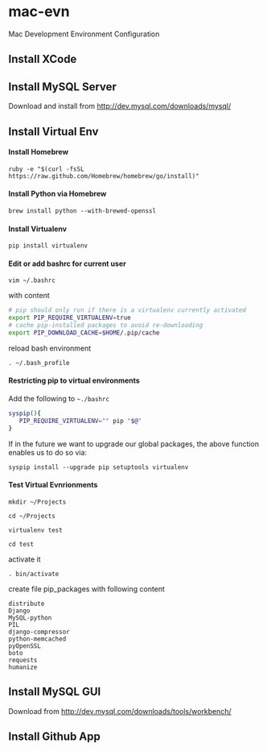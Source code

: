 mac-evn
=======

Mac Development Environment Configuration

## Install XCode

## Install MySQL Server
Download and install from http://dev.mysql.com/downloads/mysql/

## Install Virtual Env

#### Install Homebrew
```
ruby -e "$(curl -fsSL https://raw.github.com/Homebrew/homebrew/go/install)"
```

#### Install Python via Homebrew
```
brew install python --with-brewed-openssl
```

#### Install Virtualenv
```
pip install virtualenv
```

#### Edit or add bashrc for current user
```
vim ~/.bashrc
```

with content
```bash
# pip should only run if there is a virtualenv currently activated
export PIP_REQUIRE_VIRTUALENV=true
# cache pip-installed packages to avoid re-downloading
export PIP_DOWNLOAD_CACHE=$HOME/.pip/cache
```

reload bash environment
```
. ~/.bash_profile
```

#### Restricting pip to virtual environments

Add the following to ```~./bashrc```
```bash
syspip(){
   PIP_REQUIRE_VIRTUALENV="" pip "$@"
}
```

If in the future we want to upgrade our global packages, the above function enables us to do so via:
```
syspip install --upgrade pip setuptools virtualenv
```

#### Test Virtual Evnrionments

```
mkdir ~/Projects
```

```
cd ~/Projects
```

```
virtualenv test
```

```
cd test
```

activate it
```
. bin/activate
```

create file pip_packages with following content
```
distribute
Django
MySQL-python
PIL
django-compressor
python-memcached
pyOpenSSL
boto
requests
humanize
```

## Install MySQL GUI

Download from http://dev.mysql.com/downloads/tools/workbench/

## Install Github App